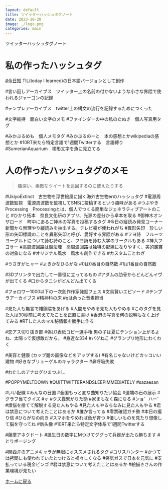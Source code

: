 ```yaml
---
layout: default
title: ツイッターハッシュタグノート
date: 2023-10-20
image: ./logo.png
categories: main
---
```

ツイッターハッシュタグノート
# 私の作ったハッシュタグ
[#今日知](https://twitter.com/hashtag/%E4%BB%8A%E6%97%A5%E7%9F%A5)
TIL(today I learned)の日本語バージョンとして創作

#言い回しアーカイブス　ツイッター上の名前の付かないような小さな界隈で使われるジャーゴンの記録

#テンプレアーカイブス　twitter上の構文の流行を記録するためにつくった
　

#文字維持　面白い文字のメモ
#ファインダーの中の私のたぬき　個人写真用タグ

#みかぶるめも　個人メモタグ
#みかぶるのーと　本の感想とかwikipediaの感想とか
#10RT来たら特定言語で1週間Twitterする　言語縛り
#SumerianAquarium　楔形文字を魚に見立てる

# 人の作ったハッシュタグのメモ
>趣深い、素敵なツイートを巡回するのに使えたりする

#UkiyoExtinct　古生物を浮世絵風に描く海外古生物erのハッシュタグ
#電源周波数監視　電源周波数を監視してSNSに投稿するという趣味がある
#つぶやきProcessing　Processingとは、個人でつくる簡単なジェネラティブアートのこと
#ひかり拓本　奈良文化研のアプリ、光源の差分から卓本を取る
#御神木オンザロード　町中にあるご神木の写真を投稿するタグ
#今日の縦読み発見コーナー　新聞から無理やり縦読みを抽出する。テレビ欄が使われがち
#異形矢印　珍しい形の矢印標識のことを異形矢印と呼び、愛好する界隈がある
#フヨ詩　フルーツヨーグルトについて詠む詩のこと、フヨ詩を詠む大学のサークルもある
#神大フヨサー
#高周波回路は魔法陣　高周波回路は独特の配線になりやすく、美的鑑賞の対象になる
#オリジナル風水　風水も創作できる
#カスタムことわざ

#うさぎがヒャー
#よきかなひらがな
#0は0番目の自然数
#1は1番目の自然数

#3Dプリンタで出力して一番役に立ってるもの
#アダムの肋骨からどんどんイヴが出てくる
#口からタニシがどんどん出てくる

#フォロワー1000以下の一次創作作家発掘フェス
#文鳥賢いエピソード
#テンプラアーカイブス
#精神科の床
#qは余った音素担当

#見た人も無言で雑餉隈をあげる
#人間をやめる見た人もやめる
#このタグを見た人は30秒前に考えてたことを正直に書け
#香港の写真を何の説明もなく上げてみる
#RTした人のマル秘情報を勝手に作る

#恋アス切り抜き部
#偽LO表紙コピー選手権
男の子は夏にテンション上がるよね、太陽って仮想敵だから。
#身近な334
#バグねこ
#グランプリ地形にわくわく

#美容と健康 (カップ麺の画像などをアップする)
#有名じゃないけどカッコいい建物
#好きなブリューゲルのキャラクター
#鼻呼吸失敗

#わたしのアナログひまつぶし

#POPPYMELTDOWN
#QUITTWITTERANDSLEEPIMMEDIATELY
#sazaesan

#いい配線
#みんなの日国
#全国もっと変な曲知りたい協会
#道端の石の展示
#グラフ当てクイズ
#ヶ
#クズ蠧繋がりた勚
#家まもなく森になる
#ンョ゛ハー゛
#煩悩を捨てて解脱する見た人もやる
#見た人もやるちなみに見た人もやる
#君は禁忌について考えたことはあるか
#誰か言ってる
#零票確認ガチ勢
#本日の撮り信
#ひらがなの向き
#スマホをやめれば魚が育つ
#優しいものを見たり想像して脳を守ってね
#新头像
#10RT来たら特定文字体系で1週間Twitterする

#薩摩アネクドート
#誕生日の数字にMつけてググって兵器が出たら勝ちます
#とりポージング

#関西弁のアニメキャラが無限にオススメされるタグ
#コリスハンター
#かつては拷問にも使われていたとつけると禍々しくなる
#笑気ガスで日本を元気に
#支払っている税金ビンゴ
#君は禁忌について考えたことはあるか
#絵描きさんの作業環境が見たい

[ホームに戻る](./)
